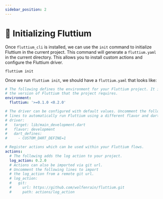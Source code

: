 ```yaml
---
sidebar_position: 2
---
```


# 📁 Initializing Fluttium

Once `fluttium_cli` is installed, we can use the `init` command to initialize Fluttium in the
current project. This command will generate a `fluttium.yaml` in the current directory. This allows
you to install custom actions and configure the Fluttium driver.

```shell
fluttium init
```

Once we run `fluttium init`, we should have a `fluttium.yaml` that looks like:

```yaml
# The following defines the environment for your Fluttium project. It includes
# the version of Fluttium that the project requires.
environment:
  fluttium: '>=0.1.0 <0.2.0'

# The driver can be configured with default values. Uncomment the following
# lines to automatically run Fluttium using a different flavor and dart-defines.
# driver:
#   target: lib/main_development.dart
#   flavor: development
#   dart_defines:
#     - CUSTOM_DART_DEFINE=1

# Register actions which can be used within your Fluttium flows.
actions:
  # The following adds the log action to your project.
  log_action: 0.2.0
  # Actions can also be imported via git url.
  # Uncomment the following lines to import
  # the log_action from a remote git url.
  # log_action:
  #   git:
  #     url: https://github.com/wolfenrain/fluttium.git
  #     path: actions/log_action
```
